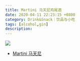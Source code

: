 ```yaml
---
title: Martini 马天尼鸡尾酒
date: 2020-04-11 22:23:15 +0800
category: Drink&Snack｜饮品与小吃
tags: [alcohol,gin]
description: 
---
```


![](https://chenxie-fun.oss-cn-shenzhen.aliyuncs.com/drinks/Drink&Snack｜饮品与小吃/martini.jpeg)

* [Martini 马天尼](https://mp.weixin.qq.com/s?__biz=Mzg4MzAwMTQ0NQ==&mid=2247484247&idx=1&sn=c42f8d09dd0d9cb5c800c6725d6d9a74&chksm=cf4f525df838db4bd8288f3315ffc2c690558901f7ace1297d9a4a67c6224122f9db72b593a9&mpshare=1&scene=1&srcid=0626h2koZeX6tRUCczFuWwdA&sharer_sharetime=1564246636204&sharer_shareid=32cb5ecf20d7cf40d0444448d940c526%23rd)